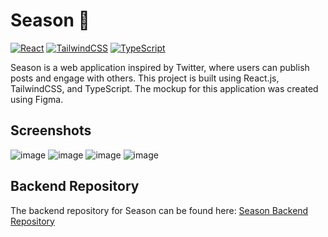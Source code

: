 # Season 🍁

[![React](https://img.shields.io/badge/React-v17.0.2-blue?style=for-the-badge&logo=react)](https://reactjs.org/)
[![TailwindCSS](https://img.shields.io/badge/TailwindCSS-v2.2.17-green?style=for-the-badge&logo=tailwind-css)](https://tailwindcss.com/)
[![TypeScript](https://img.shields.io/badge/TypeScript-v4.5.2-orange?style=for-the-badge&logo=typescript)](https://www.typescriptlang.org/)

Season is a web application inspired by Twitter, where users can publish posts and engage with others. This project is built using React.js, TailwindCSS, and TypeScript. The mockup for this application was created using Figma.

## Screenshots
![image](https://user-images.githubusercontent.com/114822626/234010500-24083d0a-0487-4032-ab4f-c79ecb4b14fc.png)
![image](https://user-images.githubusercontent.com/114822626/234010602-9376f4bc-177f-4d72-9d69-b049c2ef89a2.png)
![image](https://user-images.githubusercontent.com/114822626/234012027-af9bef3e-3fee-4e36-ac91-7909d9e2268a.png)
![image](https://user-images.githubusercontent.com/114822626/234012210-c2e3c54e-c195-470a-b278-b0999d2c3f2b.png)


## Backend Repository

The backend repository for Season can be found here: [Season Backend Repository](https://github.com/LoicFrancotte/season-back)





